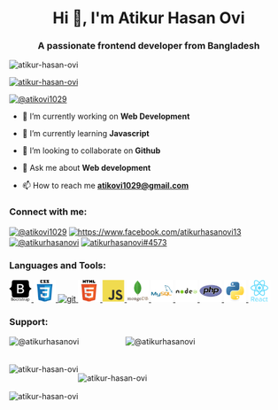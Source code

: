 <h1 align="center">Hi 👋, I'm Atikur Hasan Ovi</h1>
<h3 align="center">A passionate frontend developer from Bangladesh</h3>

<p align="left"> <img src="https://komarev.com/ghpvc/?username=atikur-hasan-ovi&label=Profile%20views&color=0e75b6&style=flat" alt="atikur-hasan-ovi" /> </p>

<p align="left"> <a href="https://github.com/ryo-ma/github-profile-trophy"><img src="https://github-profile-trophy.vercel.app/?username=atikur-hasan-ovi" alt="atikur-hasan-ovi" /></a> </p>

<p align="left"> <a href="https://twitter.com/@atikovi1029" target="blank"><img src="https://img.shields.io/twitter/follow/@atikovi1029?logo=twitter&style=for-the-badge" alt="@atikovi1029" /></a> </p>

- 🔭 I’m currently working on **Web Development**

- 🌱 I’m currently learning **Javascript**

- 👯 I’m looking to collaborate on **Github**

- 💬 Ask me about **Web development**

- 📫 How to reach me **atikovi1029@gmail.com**

<h3 align="left">Connect with me:</h3>
<p align="left">
<a href="https://twitter.com/@atikovi1029" target="blank"><img align="center" src="https://raw.githubusercontent.com/rahuldkjain/github-profile-readme-generator/master/src/images/icons/Social/twitter.svg" alt="@atikovi1029" height="30" width="40" /></a>
<a href="https://fb.com/https://www.facebook.com/atikurhasanovi13" target="blank"><img align="center" src="https://raw.githubusercontent.com/rahuldkjain/github-profile-readme-generator/master/src/images/icons/Social/facebook.svg" alt="https://www.facebook.com/atikurhasanovi13" height="30" width="40" /></a>
<a href="https://instagram.com/@atikurhasanovi" target="blank"><img align="center" src="https://raw.githubusercontent.com/rahuldkjain/github-profile-readme-generator/master/src/images/icons/Social/instagram.svg" alt="@atikurhasanovi" height="30" width="40" /></a>
<a href="https://discord.gg/atikurhasanovi#4573" target="blank"><img align="center" src="https://raw.githubusercontent.com/rahuldkjain/github-profile-readme-generator/master/src/images/icons/Social/discord.svg" alt="atikurhasanovi#4573" height="30" width="40" /></a>
</p>

<h3 align="left">Languages and Tools:</h3>
<p align="left"> <a href="https://getbootstrap.com" target="_blank" rel="noreferrer"> <img src="https://raw.githubusercontent.com/devicons/devicon/master/icons/bootstrap/bootstrap-plain-wordmark.svg" alt="bootstrap" width="40" height="40"/> </a> <a href="https://www.w3schools.com/css/" target="_blank" rel="noreferrer"> <img src="https://raw.githubusercontent.com/devicons/devicon/master/icons/css3/css3-original-wordmark.svg" alt="css3" width="40" height="40"/> </a> <a href="https://git-scm.com/" target="_blank" rel="noreferrer"> <img src="https://www.vectorlogo.zone/logos/git-scm/git-scm-icon.svg" alt="git" width="40" height="40"/> </a> <a href="https://www.w3.org/html/" target="_blank" rel="noreferrer"> <img src="https://raw.githubusercontent.com/devicons/devicon/master/icons/html5/html5-original-wordmark.svg" alt="html5" width="40" height="40"/> </a> <a href="https://developer.mozilla.org/en-US/docs/Web/JavaScript" target="_blank" rel="noreferrer"> <img src="https://raw.githubusercontent.com/devicons/devicon/master/icons/javascript/javascript-original.svg" alt="javascript" width="40" height="40"/> </a> <a href="https://www.mongodb.com/" target="_blank" rel="noreferrer"> <img src="https://raw.githubusercontent.com/devicons/devicon/master/icons/mongodb/mongodb-original-wordmark.svg" alt="mongodb" width="40" height="40"/> </a> <a href="https://www.mysql.com/" target="_blank" rel="noreferrer"> <img src="https://raw.githubusercontent.com/devicons/devicon/master/icons/mysql/mysql-original-wordmark.svg" alt="mysql" width="40" height="40"/> </a> <a href="https://nodejs.org" target="_blank" rel="noreferrer"> <img src="https://raw.githubusercontent.com/devicons/devicon/master/icons/nodejs/nodejs-original-wordmark.svg" alt="nodejs" width="40" height="40"/> </a> <a href="https://www.php.net" target="_blank" rel="noreferrer"> <img src="https://raw.githubusercontent.com/devicons/devicon/master/icons/php/php-original.svg" alt="php" width="40" height="40"/> </a> <a href="https://www.python.org" target="_blank" rel="noreferrer"> <img src="https://raw.githubusercontent.com/devicons/devicon/master/icons/python/python-original.svg" alt="python" width="40" height="40"/> </a> <a href="https://reactjs.org/" target="_blank" rel="noreferrer"> <img src="https://raw.githubusercontent.com/devicons/devicon/master/icons/react/react-original-wordmark.svg" alt="react" width="40" height="40"/> </a> </p>

<h3 align="left">Support:</h3>
<p><a href="https://www.buymeacoffee.com/@atikurhasanovi"> <img align="left" src="https://cdn.buymeacoffee.com/buttons/v2/default-yellow.png" height="50" width="210" alt="@atikurhasanovi" /></a><a href="https://ko-fi.com/@atikurhasanovi"> <img align="left" src="https://cdn.ko-fi.com/cdn/kofi3.png?v=3" height="50" width="210" alt="@atikurhasanovi" /></a></p><br><br>

<p><img align="left" src="https://github-readme-stats.vercel.app/api/top-langs?username=atikur-hasan-ovi&show_icons=true&locale=en&layout=compact" alt="atikur-hasan-ovi" /></p>

<p>&nbsp;<img align="center" src="https://github-readme-stats.vercel.app/api?username=atikur-hasan-ovi&show_icons=true&locale=en" alt="atikur-hasan-ovi" /></p>

<p><img align="center" src="https://github-readme-streak-stats.herokuapp.com/?user=atikur-hasan-ovi&" alt="atikur-hasan-ovi" /></p>
